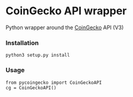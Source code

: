 # CoinGecko API wrapper

Python wrapper around the [CoinGecko](https://www.coingecko.com/) API (V3)

### Installation
```
python3 setup.py install
```

### Usage

```
from pycoingecko import CoinGeckoAPI
cg = CoinGeckoAPI()
```
